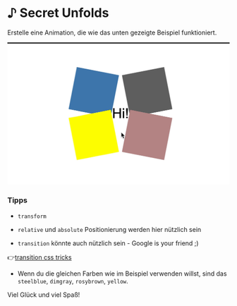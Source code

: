 # ♪ Secret Unfolds

Erstelle eine Animation, die wie das unten gezeigte Beispiel funktioniert.

![secret](secret-unfolds.gif)

### Tipps

- `transform`

- `relative` und `absolute` Positionierung werden hier nützlich sein

- `transition` könnte auch nützlich sein - Google is your friend ;)

:point_right:[transition css tricks](https://css-tricks.com/almanac/properties/t/transition/)

- Wenn du die gleichen Farben wie im Beispiel verwenden willst, sind das `steelblue`, `dimgray`, `rosybrown`, `yellow`.



Viel Glück und viel Spaß!
